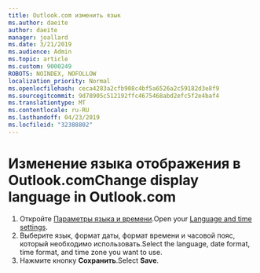 ```yaml
---
title: Outlook.com изменить язык
ms.author: daeite
author: daeite
manager: joallard
ms.date: 3/21/2019
ms.audience: Admin
ms.topic: article
ms.custom: 9000249
ROBOTS: NOINDEX, NOFOLLOW
localization_priority: Normal
ms.openlocfilehash: ceca4283a2cfb908c4bf5a6526a2c59182d3e8f9
ms.sourcegitcommit: 9d78905c512192ffc4675468abd2efc5f2e4baf4
ms.translationtype: MT
ms.contentlocale: ru-RU
ms.lasthandoff: 04/23/2019
ms.locfileid: "32388802"
---
```

# <a name="change-display-language-in-outlookcom"></a><span data-ttu-id="7cc80-102">Изменение языка отображения в Outlook.com</span><span class="sxs-lookup"><span data-stu-id="7cc80-102">Change display language in Outlook.com</span></span>

1. <span data-ttu-id="7cc80-103">Откройте [Параметры языка и времени](https://go.microsoft.com/fwlink/?linkid=2085505).</span><span class="sxs-lookup"><span data-stu-id="7cc80-103">Open your [Language and time settings](https://go.microsoft.com/fwlink/?linkid=2085505).</span></span>
1. <span data-ttu-id="7cc80-104">Выберите язык, формат даты, формат времени и часовой пояс, который необходимо использовать.</span><span class="sxs-lookup"><span data-stu-id="7cc80-104">Select the language, date format, time format, and time zone you want to use.</span></span>
1. <span data-ttu-id="7cc80-105">Нажмите кнопку **Сохранить**.</span><span class="sxs-lookup"><span data-stu-id="7cc80-105">Select **Save**.</span></span>
